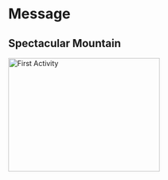 # Message
<!DOCTYPE html>
<html>
<body>

<h2>Spectacular Mountain</h2>
<img src="screenshot1.png" alt="First Activity" style="width:304px;height:228px;">

</body>
</html>
